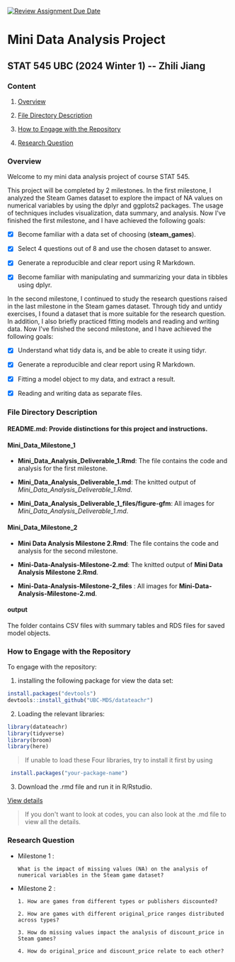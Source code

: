 [![Review Assignment Due Date](https://classroom.github.com/assets/deadline-readme-button-22041afd0340ce965d47ae6ef1cefeee28c7c493a6346c4f15d667ab976d596c.svg)](https://classroom.github.com/a/SCrOVOnU)

# Mini Data Analysis Project

## STAT 545 UBC (2024 Winter 1) -- Zhili Jiang

### Content 

1. [Overview](#overview)
  
2. [File Directory Description](#file-directory-description)
  
3. [How to Engage with the Repository](#how-to-engage-with-the-repository)
  
4. [Research Question](#research-question)
  

### Overview 
Welcome to my mini data analysis project of course STAT 545. 

This project will be completed by 2 milestones. In the first milestone, I analyzed the Steam Games dataset to explore the impact of NA values on numerical variables by using the dplyr and ggplots2 packages. The usage of techniques includes visualization, data summary, and analysis. Now I've finished the first milestone, and I have achieved the following goals:

- [x] Become familiar with a data set of choosing (**steam_games**).
- [x] Select 4 questions out of 8 and use the chosen dataset to answer.
- [x] Generate a reproducible and clear report using R Markdown.
- [x] Become familiar with manipulating and summarizing your data in tibbles using dplyr.


In the second milestone, I continued to study the research questions raised in the last milestone in the Steam games dataset. Through tidy and untidy exercises, I found a dataset that is more suitable for the research question. In addition, I also briefly practiced fitting models and reading and writing data. Now I've finished the second milestone, and I have achieved the following goals:

- [x] Understand what tidy data is, and be able to create it using tidyr.
- [x] Generate a reproducible and clear report using R Markdown.
- [x] Fitting a model object to my data, and extract a result.
- [x] Reading and writing data as separate files.



### File Directory Description

#### **README.md**: Provide distinctions for this project and instructions.


#### **Mini_Data_Milestone_1**


* **Mini_Data_Analysis_Deliverable_1.Rmd**: The file contains the code and analysis for the first milestone.

* **Mini_Data_Analysis_Deliverable_1.md**: The knitted output of *Mini_Data_Analysis_Deliverable_1.Rmd*.

* **Mini_Data_Analysis_Deliverable_1_files/figure-gfm**: All images for *Mini_Data_Analysis_Deliverable_1.md*.


#### **Mini_Data_Milestone_2**

* **Mini Data Analysis Milestone 2.Rmd**: The file contains the code and analysis for the second milestone.

* **Mini-Data-Analysis-Milestone-2.md**: The knitted output of **Mini Data Analysis Milestone 2.Rmd**.

* **Mini-Data-Analysis-Milestone-2_files** : All images for **Mini-Data-Analysis-Milestone-2.md**.


#### **output**
The folder contains CSV files with summary tables and RDS files for saved model objects.


### How to Engage with the Repository

To engage with the repository:

1. installing the following package for view the data set:
```R     
install.packages("devtools")
devtools::install_github("UBC-MDS/datateachr")
 ```
      
2. Loading the relevant libraries:

```R     
library(datateachr)
library(tidyverse)
library(broom)
library(here)
```
> If unable to load these Four libraries, try to install it first by using 

```R
 install.packages("your-package-name")
 ```

3. Download the .rmd file and run it in R/Rstudio. 

[View details](https://docs.github.com/en/repositories/creating-and-managing-repositories/cloning-a-repository)

> If you don't want to look at codes, you can also look at the .md file to view all the details.

### Research Question

* Milestone 1 : 

      What is the impact of missing values (NA) on the analysis of numerical variables in the Steam game dataset?

* Milestone 2 :  
                              
      1. How are games from different types or publishers discounted?

      2. How are games with different original_price ranges distributed across types? 
                              
      3. How do missing values impact the analysis of discount_price in Steam games?
                              
      4. How do original_price and discount_price relate to each other?
